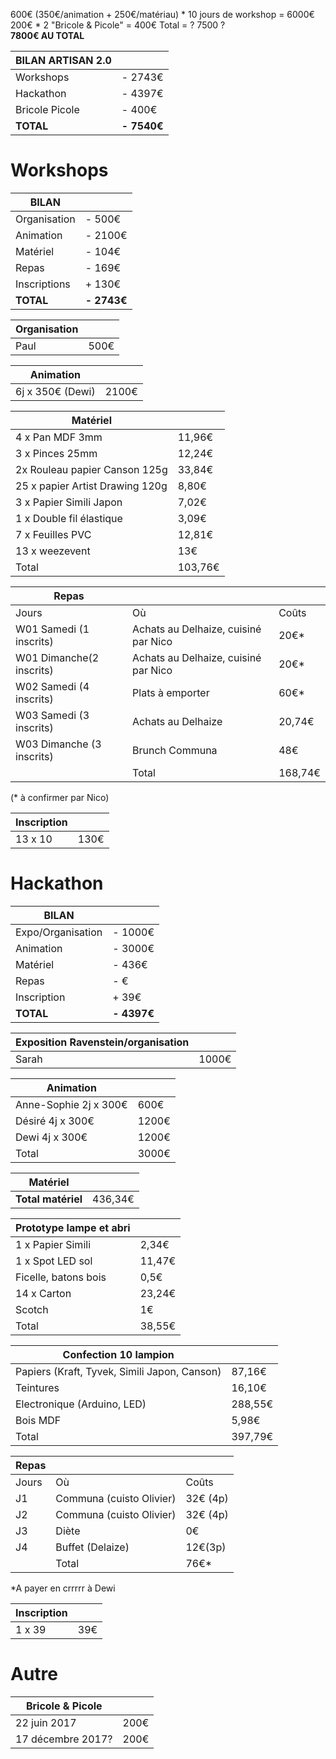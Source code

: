 600€ (350€/animation + 250€/matériau) * 10 jours de workshop = 6000€ 200€ * 2 "Bricole & Picole" = 400€ Total = ? 7500 ?    
**7800€ AU TOTAL**  

|BILAN ARTISAN 2.0||
| --- | --- |
| Workshops | - 2743€ |
| Hackathon | - 4397€ |
| Bricole Picole| - 400€ |
| **TOTAL** | **- 7540€** |


# Workshops

|BILAN||
| --- | --- |
| Organisation | - 500€ |
| Animation | - 2100€ |
| Matériel| - 104€ |
| Repas | - 169€ |
| Inscriptions | + 130€ |
| **TOTAL** | **- 2743€** |

| Organisation |  |
| --- | --- |
| Paul | 500€ |

| Animation |  |
| --- | --- |
| 6j x 350€ (Dewi) | 2100€ |

| Matériel |  |
| --- | --- |
| 4 x Pan MDF 3mm | 11,96€ |
| 3 x Pinces 25mm | 12,24€ |
| 2x Rouleau papier Canson 125g | 33,84€ |
| 25 x papier Artist Drawing 120g | 8,80€ |
| 3 x Papier Simili Japon|7,02€|
| 1 x Double fil élastique| 3,09€ |
| 7 x Feuilles PVC | 12,81€ |
| 13 x weezevent | 13€ |
| Total | 103,76€ |


|Repas|||
| --- | --- | --- | 
|Jours	|Où	|Coûts|	
|W01 Samedi	(1 inscrits)|Achats au Delhaize, cuisiné par Nico	|20€*|	
|W01 Dimanche(2 inscrits)|	Achats au Delhaize, cuisiné par Nico	|20€*|	
|W02 Samedi (4 inscrits)	|Plats à emporter	|60€*|
|W03 Samedi (3 inscrits)	|Achats au Delhaize	|20,74€	|
|W03 Dimanche (3 inscrits)|	Brunch Communa	|48€	|
|	|Total	|168,74€| 

(* à confirmer par Nico)

| Inscription |  |
| --- | --- |
| 13 x 10 | 130€ |

# Hackathon

|BILAN||
| --- | --- |
| Expo/Organisation | - 1000€ |
| Animation | - 3000€ |
| Matériel| - 436€ |
| Repas| - € |
| Inscription| + 39€ |
| **TOTAL** | **- 4397€** |

| Exposition Ravenstein/organisation |  |
| --- | --- |
| Sarah | 1000€ |

| Animation |  |
| --- | --- |
| Anne-Sophie 2j x 300€ | 600€ |
| Désiré 4j x 300€ | 1200€ |
| Dewi 4j x 300€ | 1200€ |
| Total | 3000€ |
 
| Matériel |  |
| --- | --- |
|**Total matériel** | 436,34€ |

| Prototype lampe et abri|  |
| --- | --- |
| 1 x Papier Simili | 2,34€ |
| 1 x Spot LED sol | 11,47€ |
| Ficelle, batons bois | 0,5€ |
| 14 x Carton | 23,24€ |
| Scotch | 1€ |
| Total | 38,55€ |

| Confection 10 lampion| |
| --- | --- |
| Papiers (Kraft, Tyvek, Simili Japon, Canson) | 87,16€ |
| Teintures | 16,10€ |
| Electronique (Arduino, LED) | 288,55€ |
| Bois MDF| 5,98€ |
|Total| 397,79€ |


 
|Repas|||
| --- | --- | --- | 
|Jours	|Où	|Coûts|	
|J1|Communa (cuisto Olivier)	|32€ (4p)|	
|J2|Communa (cuisto Olivier)	|32€ (4p)|	
|J3|Diète	|0€|
|J4|Buffet (Delaize)|12€(3p)|
|	|Total	| 76€*|
*A payer en crrrrr à Dewi


| Inscription |  |
| --- | --- |
| 1 x 39 | 39€ |

# Autre

| Bricole & Picole  |  |
| --- | --- |
| 22 juin 2017 | 200€ |
| 17 décembre 2017? | 200€ |

